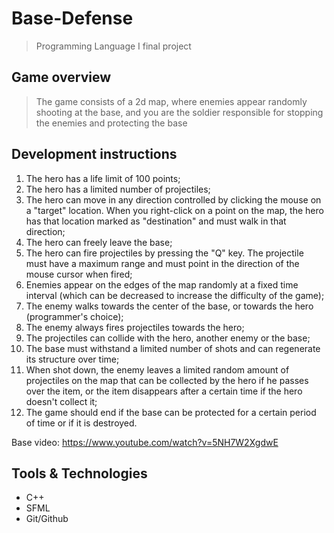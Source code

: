 # Base-Defense
> Programming Language I final project

## Game overview
> The game consists of a 2d map, where enemies appear randomly shooting at the base, and you are the soldier responsible for stopping the enemies and protecting the base

## Development instructions
1. The hero has a life limit of 100 points;
2. The hero has a limited number of projectiles;
3. The hero can move in any direction controlled by clicking the mouse on a "target" location. When you right-click on a point on the map, the hero has that location marked as "destination" and must walk in that direction;
4. The hero can freely leave the base;
5. The hero can fire projectiles by pressing the "Q" key. The projectile must have a maximum range and must point in the direction of the mouse cursor when fired;
6. Enemies appear on the edges of the map randomly at a fixed time interval (which can be decreased to increase the difficulty of the game);
7. The enemy walks towards the center of the base, or towards the hero (programmer's choice);
8. The enemy always fires projectiles towards the hero;
9. The projectiles can collide with the hero, another enemy or the base;
10. The base must withstand a limited number of shots and can regenerate its structure over time;
11. When shot down, the enemy leaves a limited random amount of projectiles on the map that can be collected by the hero if he passes over the item, or the item disappears after a certain time if the hero doesn't collect it;
12. The game should end if the base can be protected for a certain period of time or if it is destroyed.

Base video: https://www.youtube.com/watch?v=5NH7W2XgdwE

## Tools & Technologies
- C++
- SFML
- Git/Github
